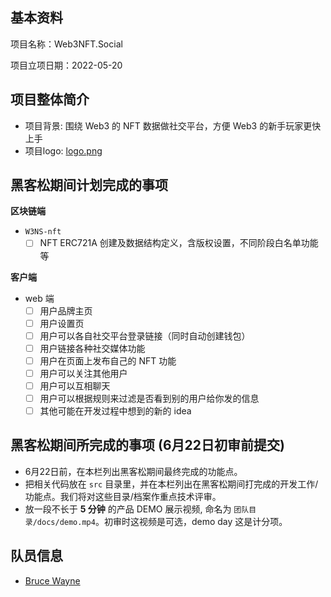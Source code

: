 ## 基本资料

项目名称：Web3NFT.Social

项目立项日期：2022-05-20

## 项目整体简介

- 项目背景: 围绕 Web3 的 NFT 数据做社交平台，方便 Web3 的新手玩家更快上手
- 项目logo: [logo.png](./logo.png)

## 黑客松期间计划完成的事项

**区块链端**

- `W3NS-nft`
  - [ ] NFT ERC721A 创建及数据结构定义，含版权设置，不同阶段白名单功能等

**客户端**

- web 端
  - [ ] 用户品牌主页
  - [ ] 用户设置页
  - [ ] 用户可以各自社交平台登录链接（同时自动创建钱包）
  - [ ] 用户链接各种社交媒体功能
  - [ ] 用户在页面上发布自己的 NFT 功能
  - [ ] 用户可以关注其他用户
  - [ ] 用户可以互相聊天
  - [ ] 用户可以根据规则来过滤是否看到别的用户给你发的信息
  - [ ] 其他可能在开发过程中想到的新的 idea

## 黑客松期间所完成的事项 (6月22日初审前提交)

- 6月22日前，在本栏列出黑客松期间最终完成的功能点。
- 把相关代码放在 `src` 目录里，并在本栏列出在黑客松期间打完成的开发工作/功能点。我们将对这些目录/档案作重点技术评审。
- 放一段不长于 **5 分钟** 的产品 DEMO 展示视频, 命名为 `团队目录/docs/demo.mp4`。初审时这视频是可选，demo day 这是计分项。

## 队员信息

- [Bruce Wayne](https://github.com/nftTopBest/)
